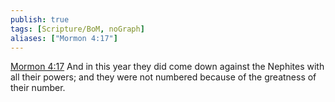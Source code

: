 ```yaml
---
publish: true
tags: [Scripture/BoM, noGraph]
aliases: ["Mormon 4:17"]
---
```

[Mormon 4:17](https://churchofjesuschrist.org/study/scriptures/bofm/morm/4?lang=eng&id=p17#p17) And in this year they did come down against the Nephites with all their powers; and they were not numbered because of the greatness of their number.
